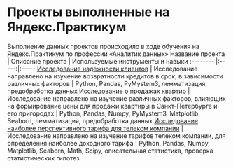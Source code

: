# Проекты выполненные на Яндекс.Практикум
Выполнение данных проектов происходило в ходе обучения на Яндекс.Практикум по профессии «Аналитик данных»
Название проекта      | Описание проекта | Используемые инструменты и навыки 
:-------- |:-----:|:-----
[Исследование надежности клиентов](https://github.com/MelnikovSergey91/Project_Yandex.Practicum/tree/bank's-credit-clients) | Исследование направлено на изучение возвратности кредитов в срок, в зависимости различных факторов | Python, Pandas, PyMystem3, лемматизация, предобработка данных 
[Исследование о продажах квартир](https://github.com/MelnikovSergey91/Project_Yandex.Practicum/tree/apartments-for-sale) | Исследование направлено на изучение различных факторов, влияющих на формирование цены для продажи квартиры в Санкт-Петербурге и его пригородах | Python, Pandas, Numpy, PyMystem3, Matplotlib, Seaborn, лемматизация, предобработка данных 
[Исследование наиболее перспективного тарифа для телеком компании]( https://github.com/MelnikovSergey91/Project_Yandex.Practicum/tree/tariffs-for-telecom-companies) | Исследование направлено на изучение тарифов телеком компании, для определения наиболее доходного тарифа | Python, Pandas, Numpy, Matplotlib, Seaborn, Math, Scipy, описательная статистика, проверка статистических гипотез 
